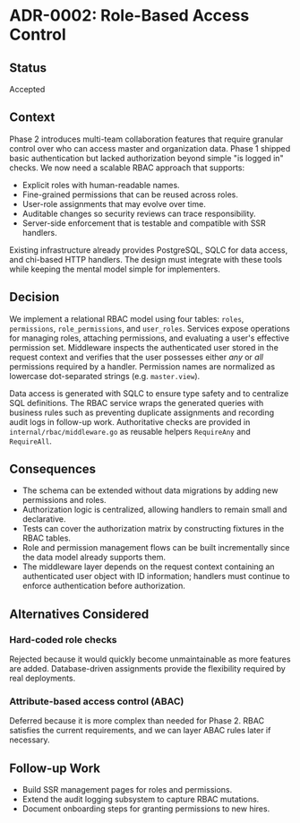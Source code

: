 # ADR-0002: Role-Based Access Control

## Status

Accepted

## Context

Phase 2 introduces multi-team collaboration features that require granular control over who can access master and organization data. Phase 1 shipped basic authentication but lacked authorization beyond simple "is logged in" checks. We now need a scalable RBAC approach that supports:

- Explicit roles with human-readable names.
- Fine-grained permissions that can be reused across roles.
- User-role assignments that may evolve over time.
- Auditable changes so security reviews can trace responsibility.
- Server-side enforcement that is testable and compatible with SSR handlers.

Existing infrastructure already provides PostgreSQL, SQLC for data access, and chi-based HTTP handlers. The design must integrate with these tools while keeping the mental model simple for implementers.

## Decision

We implement a relational RBAC model using four tables: `roles`, `permissions`, `role_permissions`, and `user_roles`. Services expose operations for managing roles, attaching permissions, and evaluating a user's effective permission set. Middleware inspects the authenticated user stored in the request context and verifies that the user possesses either *any* or *all* permissions required by a handler. Permission names are normalized as lowercase dot-separated strings (e.g. `master.view`).

Data access is generated with SQLC to ensure type safety and to centralize SQL definitions. The RBAC service wraps the generated queries with business rules such as preventing duplicate assignments and recording audit logs in follow-up work. Authoritative checks are provided in `internal/rbac/middleware.go` as reusable helpers `RequireAny` and `RequireAll`.

## Consequences

- The schema can be extended without data migrations by adding new permissions and roles.
- Authorization logic is centralized, allowing handlers to remain small and declarative.
- Tests can cover the authorization matrix by constructing fixtures in the RBAC tables.
- Role and permission management flows can be built incrementally since the data model already supports them.
- The middleware layer depends on the request context containing an authenticated user object with ID information; handlers must continue to enforce authentication before authorization.

## Alternatives Considered

### Hard-coded role checks

Rejected because it would quickly become unmaintainable as more features are added. Database-driven assignments provide the flexibility required by real deployments.

### Attribute-based access control (ABAC)

Deferred because it is more complex than needed for Phase 2. RBAC satisfies the current requirements, and we can layer ABAC rules later if necessary.

## Follow-up Work

- Build SSR management pages for roles and permissions.
- Extend the audit logging subsystem to capture RBAC mutations.
- Document onboarding steps for granting permissions to new hires.
